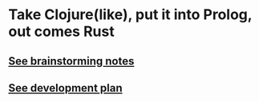 # Take Clojure(like), put it into Prolog, out comes Rust

## [See brainstorming notes](brainstorming.md)

## [See development plan](devplan.md)